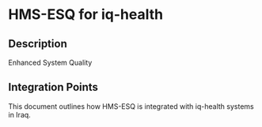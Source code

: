 # HMS-ESQ for iq-health

## Description

Enhanced System Quality

## Integration Points

This document outlines how HMS-ESQ is integrated with iq-health systems in Iraq.
